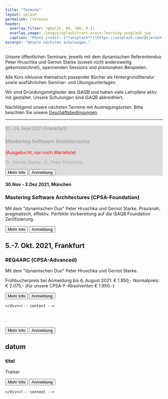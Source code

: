 ```yaml
---
title: "Termine"
layout: splash
permalink: /termine
header:
  overlay_filter: rgba(15, 80, 180, 0.5)
  overlay_image: /images/splash/trent-erwin-learning-unsplash.jpg
  caption: "Photo credit: [**unsplash**](https://unsplash.com/@tjerwin)"
excerpt: "Unsere nächsten Schulungen."
---
```


Unsere öffentlichen Seminare, jeweils mit dem dynamischen Referentenduo Peter Hruschka und Gernot Starke (soweit nicht andersweitig gekennzeichnet), spannenden Sessions und praxisnahen Beispielen.

Alle Kurs inklusive thematisch passender Bücher als Hintergrundliteratur sowie ausführlichen Seminar- und Übungsunterlagen.

Wir sind Gründungsmitglieder des iSAQB und haben viele Lehrpläne aktiv mit gestaltet.
Unsere Schulungen sind iSAQB akkreditiert.


Nachfolgend unsere nächsten Termine mit Austragungsorten.
Bitte beachten Sie unsere <a href="/terms">Geschäftsbedingungen</a>.


<hr>

<div class="timeline">

<div class="container right">
  <div class="content" style="background-color:gainsboro;color:darkgrey">
    <h4>21.-24. Sept 2021 (Frankfurt)</h4>
    <h3>Mastering Software Architectures</h3> 
    <p style="color:red;">(Ausgebucht, nur noch Warteliste)</p>
    <p>Dr. Gernot Starke, Dr. Peter Hruschka.</p>
    <a href="info-msa"><button class="button buttonBlue">Mehr Info</button></a>
    <a href="anmeldung"><button class="button buttonRed">Anmeldung</button></a>

  </div><!-- content -->
</div><!-- container-->

  <div class="container left">
    <div class="content">
      <h4>30.Nov - 3.Dez 2021, München</h4>
      <h3>Mastering Software Architectures (CPSA-Foundation)</h3>
      <p>Mit dem "dynamischen Duo" Peter Hruschka und Gernot Starke.
      Praxisnah, pragmatisch, effektiv.
      Perfekte Vorbereitung auf die iSAQB Foundation Zertifizierung.
      </p>
      <a href="info-msa"><button class="button buttonMSA">Mehr Info</button></a>
      <a href="anmeldung"><button class="button buttonRed">Anmeldung</button></a>
    </div><!-- content -->
  </div> <!-- container-->
  <div class="container right">
    <div class="content">
      <h2>5.-7. Okt. 2021, Frankfurt</h2>
      <h3>REQ4ARC (CPSA-Advanced)</h3>
      <p>Mit dem "dynamischen Duo" Peter Hruschka und Gernot Starke.</p>
      <p>Frühbucherpreis bei Anmeldung bis 6, August 2021: € 1.950,-
         Normalpreis: € 2.075,- (für unsere CPSA-F-Absolventen € 1.950.-)</p>
      <a href="info-req4arc"><button class="button buttonBlue">Mehr Info</button></a>
      <a href="anmeldung"><button class="button buttonRed">Anmeldung</button></a>

    </div><!-- content -->
  </div> <!-- container-->
  <div class="container left">
    <div class="content">
      <h2></h2>
      <h3></h3>
      <p>.</p>
      <a href="info-improve"><button class="button buttonBlue">Mehr Info</button></a>
      <a href="anmeldung"><button class="button buttonGrey">Anmeldung</button></a>
    </div> <!-- content -->
  </div> <!-- container-->
  <div class="container right">
    <div class="content">
      <h2>datum</h2>
      <h3>titel</h3>
      <p>Trainer</p>
      <a href="info-msa"><button class="button buttonBlue">Mehr Info</button></a>
      <a href="anmeldung"><button class="button buttonRed">Anmeldung</button></a>

    </div><!-- content -->
  </div><!-- container-->


</div>
